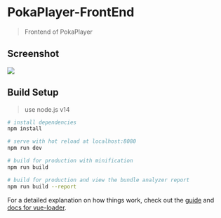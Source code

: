 # PokaPlayer-FrontEnd

> Frontend of PokaPlayer
## Screenshot
![](https://i.imgur.com/E8FGWr3.png)
## Build Setup
> use node.js v14
``` bash
# install dependencies
npm install

# serve with hot reload at localhost:8080
npm run dev

# build for production with minification
npm run build

# build for production and view the bundle analyzer report
npm run build --report
```

For a detailed explanation on how things work, check out the [guide](http://vuejs-templates.github.io/webpack/) and [docs for vue-loader](http://vuejs.github.io/vue-loader).
